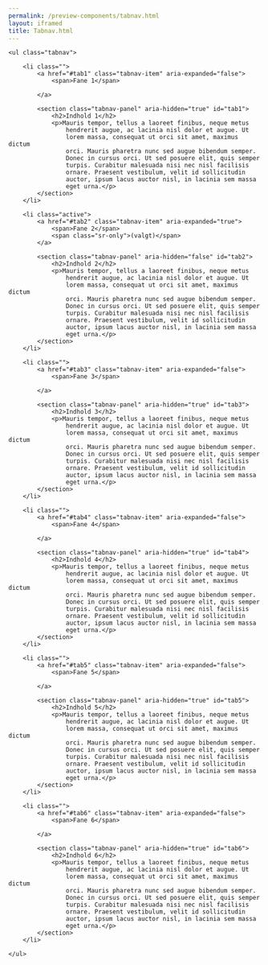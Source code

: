 ```yaml
--- 
permalink: /preview-components/tabnav.html
layout: iframed 
title: Tabnav.html
---
```

<div class="container">

    <ul class="tabnav">

        <li class="">
            <a href="#tab1" class="tabnav-item" aria-expanded="false">
                <span>Fane 1</span>

            </a>

            <section class="tabnav-panel" aria-hidden="true" id="tab1">
                <h2>Indhold 1</h2>
                <p>Mauris tempor, tellus a laoreet finibus, neque metus
                    hendrerit augue, ac lacinia nisl dolor et augue. Ut
                    lorem massa, consequat ut orci sit amet, maximus dictum
                    orci. Mauris pharetra nunc sed augue bibendum semper.
                    Donec in cursus orci. Ut sed posuere elit, quis semper
                    turpis. Curabitur malesuada nisi nec nisl facilisis
                    ornare. Praesent vestibulum, velit id sollicitudin
                    auctor, ipsum lacus auctor nisl, in lacinia sem massa
                    eget urna.</p>
            </section>
        </li>

        <li class="active">
            <a href="#tab2" class="tabnav-item" aria-expanded="true">
                <span>Fane 2</span>
                <span class="sr-only">(valgt)</span>
            </a>

            <section class="tabnav-panel" aria-hidden="false" id="tab2">
                <h2>Indhold 2</h2>
                <p>Mauris tempor, tellus a laoreet finibus, neque metus
                    hendrerit augue, ac lacinia nisl dolor et augue. Ut
                    lorem massa, consequat ut orci sit amet, maximus dictum
                    orci. Mauris pharetra nunc sed augue bibendum semper.
                    Donec in cursus orci. Ut sed posuere elit, quis semper
                    turpis. Curabitur malesuada nisi nec nisl facilisis
                    ornare. Praesent vestibulum, velit id sollicitudin
                    auctor, ipsum lacus auctor nisl, in lacinia sem massa
                    eget urna.</p>
            </section>
        </li>

        <li class="">
            <a href="#tab3" class="tabnav-item" aria-expanded="false">
                <span>Fane 3</span>

            </a>

            <section class="tabnav-panel" aria-hidden="true" id="tab3">
                <h2>Indhold 3</h2>
                <p>Mauris tempor, tellus a laoreet finibus, neque metus
                    hendrerit augue, ac lacinia nisl dolor et augue. Ut
                    lorem massa, consequat ut orci sit amet, maximus dictum
                    orci. Mauris pharetra nunc sed augue bibendum semper.
                    Donec in cursus orci. Ut sed posuere elit, quis semper
                    turpis. Curabitur malesuada nisi nec nisl facilisis
                    ornare. Praesent vestibulum, velit id sollicitudin
                    auctor, ipsum lacus auctor nisl, in lacinia sem massa
                    eget urna.</p>
            </section>
        </li>

        <li class="">
            <a href="#tab4" class="tabnav-item" aria-expanded="false">
                <span>Fane 4</span>

            </a>

            <section class="tabnav-panel" aria-hidden="true" id="tab4">
                <h2>Indhold 4</h2>
                <p>Mauris tempor, tellus a laoreet finibus, neque metus
                    hendrerit augue, ac lacinia nisl dolor et augue. Ut
                    lorem massa, consequat ut orci sit amet, maximus dictum
                    orci. Mauris pharetra nunc sed augue bibendum semper.
                    Donec in cursus orci. Ut sed posuere elit, quis semper
                    turpis. Curabitur malesuada nisi nec nisl facilisis
                    ornare. Praesent vestibulum, velit id sollicitudin
                    auctor, ipsum lacus auctor nisl, in lacinia sem massa
                    eget urna.</p>
            </section>
        </li>

        <li class="">
            <a href="#tab5" class="tabnav-item" aria-expanded="false">
                <span>Fane 5</span>

            </a>

            <section class="tabnav-panel" aria-hidden="true" id="tab5">
                <h2>Indhold 5</h2>
                <p>Mauris tempor, tellus a laoreet finibus, neque metus
                    hendrerit augue, ac lacinia nisl dolor et augue. Ut
                    lorem massa, consequat ut orci sit amet, maximus dictum
                    orci. Mauris pharetra nunc sed augue bibendum semper.
                    Donec in cursus orci. Ut sed posuere elit, quis semper
                    turpis. Curabitur malesuada nisi nec nisl facilisis
                    ornare. Praesent vestibulum, velit id sollicitudin
                    auctor, ipsum lacus auctor nisl, in lacinia sem massa
                    eget urna.</p>
            </section>
        </li>

        <li class="">
            <a href="#tab6" class="tabnav-item" aria-expanded="false">
                <span>Fane 6</span>

            </a>

            <section class="tabnav-panel" aria-hidden="true" id="tab6">
                <h2>Indhold 6</h2>
                <p>Mauris tempor, tellus a laoreet finibus, neque metus
                    hendrerit augue, ac lacinia nisl dolor et augue. Ut
                    lorem massa, consequat ut orci sit amet, maximus dictum
                    orci. Mauris pharetra nunc sed augue bibendum semper.
                    Donec in cursus orci. Ut sed posuere elit, quis semper
                    turpis. Curabitur malesuada nisi nec nisl facilisis
                    ornare. Praesent vestibulum, velit id sollicitudin
                    auctor, ipsum lacus auctor nisl, in lacinia sem massa
                    eget urna.</p>
            </section>
        </li>

    </ul>

</div>